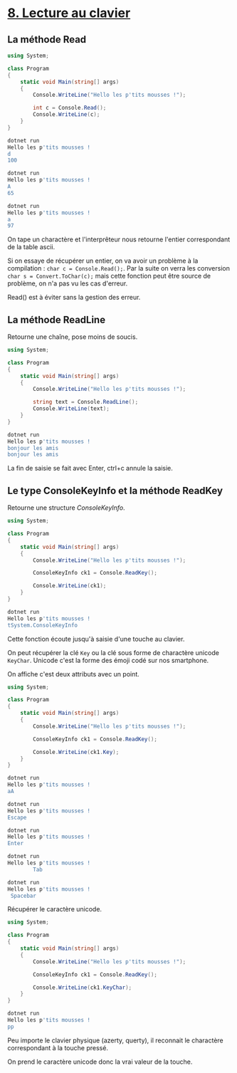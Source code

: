 # [8. Lecture au clavier](https://www.youtube.com/watch?v=qqx6uARSewY)

## La méthode Read

```cs
using System;

class Program
{
    static void Main(string[] args)
    {
        Console.WriteLine("Hello les p'tits mousses !");

        int c = Console.Read();
        Console.WriteLine(c);
    }
}
```
```powershell
dotnet run     
Hello les p'tits mousses !
d
100
```
```powershell
dotnet run
Hello les p'tits mousses !
A
65
```
```powershell
dotnet run
Hello les p'tits mousses !
a
97
```

On tape un charactère et l'interprêteur nous retourne l'entier correspondant de la table ascii.

Si on essaye de récupérer un entier, on va avoir un problème à la compilation : `char c = Console.Read();`. Par la suite on verra les conversion `char s = Convert.ToChar(c);` mais cette fonction peut être source de problème, on n'a pas vu les cas d'erreur.

Read() est à éviter sans la gestion des erreur.

## La méthode ReadLine

Retourne une chaîne, pose moins de soucis.

```cs
using System;

class Program
{
    static void Main(string[] args)
    {
        Console.WriteLine("Hello les p'tits mousses !");

        string text = Console.ReadLine();
        Console.WriteLine(text);
    }
}
```
```powershell
dotnet run     
Hello les p'tits mousses !
bonjour les amis
bonjour les amis
```

La fin de saisie se fait avec Enter, ctrl+c annule la saisie.

## Le type ConsoleKeyInfo et la méthode ReadKey

Retourne une structure *ConsoleKeyInfo*.

```cs
using System;

class Program
{
    static void Main(string[] args)
    {
        Console.WriteLine("Hello les p'tits mousses !");

        ConsoleKeyInfo ck1 = Console.ReadKey();

        Console.WriteLine(ck1);
    }
}
```
```powershell
dotnet run     
Hello les p'tits mousses !
tSystem.ConsoleKeyInfo
```

Cette fonction écoute jusqu'à saisie d'une touche au clavier.

On peut récupérer la clé `Key` ou la clé sous forme de charactère unicode `KeyChar`. Unicode c'est la forme des émoji codé sur nos smartphone.

On affiche c'est deux attributs avec un point.

```cs
using System;

class Program
{
    static void Main(string[] args)
    {
        Console.WriteLine("Hello les p'tits mousses !");

        ConsoleKeyInfo ck1 = Console.ReadKey();

        Console.WriteLine(ck1.Key);
    }
}
```
```powershell
dotnet run     
Hello les p'tits mousses !
aA
```
```powershell
dotnet run     
Hello les p'tits mousses !
Escape
```
```powershell
dotnet run     
Hello les p'tits mousses !
Enter
```
```powershell
dotnet run     
Hello les p'tits mousses !
        Tab
```
```powershell
dotnet run     
Hello les p'tits mousses !
 Spacebar
```

Récupérer le caractère unicode.

```cs
using System;

class Program
{
    static void Main(string[] args)
    {
        Console.WriteLine("Hello les p'tits mousses !");

        ConsoleKeyInfo ck1 = Console.ReadKey();

        Console.WriteLine(ck1.KeyChar);
    }
}
```
```powershell
dotnet run     
Hello les p'tits mousses !
pp
```

Peu importe le clavier physique (azerty, querty), il reconnait le charactère correspondant à la touche pressé.

On prend le caractère unicode donc la vrai valeur de la touche.
